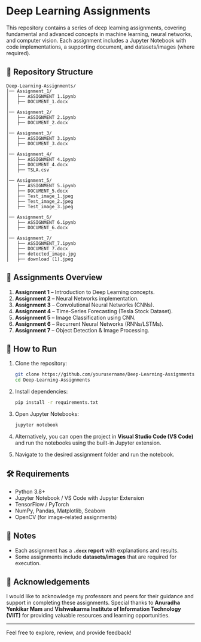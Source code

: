 # Deep Learning Assignments

This repository contains a series of deep learning assignments, covering fundamental and advanced concepts in machine learning, neural networks, and computer vision. Each assignment includes a Jupyter Notebook with code implementations, a supporting document, and datasets/images (where required).

## 📂 Repository Structure

```
Deep-Learning-Assignments/
│── Assignment_1/
│   ├── ASSIGNMENT 1.ipynb
│   ├── DOCUMENT_1.docx
│
│── Assignment_2/
│   ├── ASSIGNMENT 2.ipynb
│   ├── DOCUMENT_2.docx
│
│── Assignment_3/
│   ├── ASSIGNMENT 3.ipynb
│   ├── DOCUMENT_3.docx
│
│── Assignment_4/
│   ├── ASSIGNMENT 4.ipynb
│   ├── DOCUMENT_4.docx
│   ├── TSLA.csv
│
│── Assignment_5/
│   ├── ASSIGNMENT 5.ipynb
│   ├── DOCUMENT_5.docx
│   ├── Test_image_1.jpeg
│   ├── Test_image_2.jpeg
│   ├── Test_image_3.jpeg
│
│── Assignment_6/
│   ├── ASSIGNMENT 6.ipynb
│   ├── DOCUMENT_6.docx
│
│── Assignment_7/
│   ├── ASSIGNMENT_7.ipynb
│   ├── DOCUMENT_7.docx
│   ├── detected_image.jpg
│   ├── download (1).jpeg
```

## 📘 Assignments Overview

1. **Assignment 1** – Introduction to Deep Learning concepts.
2. **Assignment 2** – Neural Networks implementation.
3. **Assignment 3** – Convolutional Neural Networks (CNNs).
4. **Assignment 4** – Time-Series Forecasting (Tesla Stock Dataset).
5. **Assignment 5** – Image Classification using CNN.
6. **Assignment 6** – Recurrent Neural Networks (RNNs/LSTMs).
7. **Assignment 7** – Object Detection & Image Processing.

## 🚀 How to Run

1. Clone the repository:

   ```bash
   git clone https://github.com/yourusername/Deep-Learning-Assignments.git
   cd Deep-Learning-Assignments
   ```

2. Install dependencies:

   ```bash
   pip install -r requirements.txt
   ```

3. Open Jupyter Notebooks:

   ```bash
   jupyter notebook
   ```

4. Alternatively, you can open the project in **Visual Studio Code (VS Code)** and run the notebooks using the built-in Jupyter extension.

5. Navigate to the desired assignment folder and run the notebook.

## 🛠 Requirements

* Python 3.8+
* Jupyter Notebook / VS Code with Jupyter Extension
* TensorFlow / PyTorch
* NumPy, Pandas, Matplotlib, Seaborn
* OpenCV (for image-related assignments)

## 📑 Notes

* Each assignment has a **`.docx` report** with explanations and results.
* Some assignments include **datasets/images** that are required for execution.

## 🙏 Acknowledgements

I would like to acknowledge my professors and peers for their guidance and support in completing these assignments. Special thanks to **Anuradha Yenkikar Mam** and **Vishwakarma Institute of Information Technology (VIIT)** for providing valuable resources and learning opportunities.

---

Feel free to explore, review, and provide feedback!
